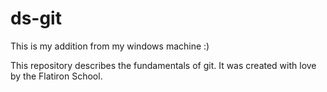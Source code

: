 # ds-git
This is my addition from my windows machine :)


This repository describes the fundamentals of git. It was created with love by the Flatiron School.
